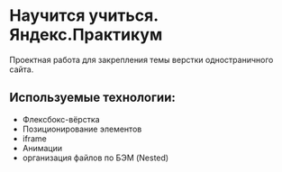 # Научится учиться. Яндекс.Практикум

Проектная работа для закрепления темы верстки одностраничного сайта.

## Используемые технологии:
* Флексбокс-вёрстка
* Позиционирование элементов
* iframe
* Анимации
* организация файлов по БЭМ (Nested)
